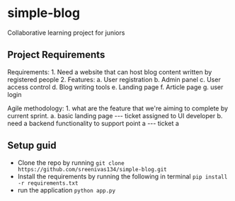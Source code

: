 # simple-blog
Collaborative learning project for juniors

## Project Requirements
Requirements:
	1. Need a website that can host blog content written by registered people
	2. Features:
		a. User registration
		b. Admin panel
		c. User access control
		d. Blog writing tools
		e. Landing page
		f. Article page
		g. user login



Agile methodology:
	1. what are the feature that we're aiming to complete by current sprint.
		a. basic landing page                                 --- ticket assigned to UI developer
		b. need a backend functionality to support point a    --- ticket a

    
## Setup guid
- Clone the repo by running
  ```git clone https://github.com/sreenivas134/simple-blog.git```
- Install the requirements by running the following in terminal
  ```pip install -r requirements.txt```
- run the application
  ```python app.py```


